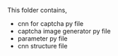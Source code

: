 This folder contains,
- cnn for captcha py file
- captcha image generator py file
- parameter py file
- cnn structure file

